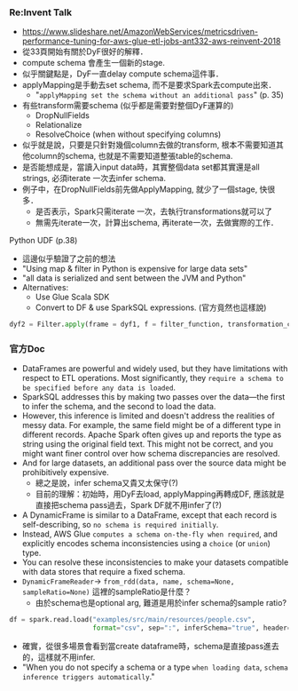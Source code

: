 
### Re:Invent Talk
- https://www.slideshare.net/AmazonWebServices/metricsdriven-performance-tuning-for-aws-glue-etl-jobs-ant332-aws-reinvent-2018
- 從33頁開始有關於DyF很好的解釋．
- compute schema 會產生一個新的stage.
- 似乎關鍵點是，DyF一直delay compute schema這件事．
- applyMapping是手動去set schema, 而不是要求Spark去compute出來．
    - "`applyMapping set the schema without an additional pass`" (p. 35)
- 有些transform需要schema (似乎都是需要對整個DyF運算的)
    - DropNullFields
    - Relationalize
    - ResolveChoice (when without specifying columns)
- 似乎就是說，只要是只針對幾個column去做的transform, 根本不需要知道其他column的schema, 也就是不需要知道整張table的schema.
- 是否能想成是，當讀入input data時，其實整個data set都其實還是all strings, 必須iterate 一次去infer schema.
- 例子中，在DropNullFields前先做ApplyMapping, 就少了一個stage, 快很多．
    - 是否表示，Spark只需iterate 一次，去執行transformations就可以了
    - 無需先iterate一次，計算出schema, 再iterate一次，去做實際的工作．


Python UDF (p.38)
- 這邊似乎驗證了之前的想法
- "Using map & filter in Python is expensive for large data sets"
- "all data is serialized and sent between the JVM and Python"
- Alternatives:
    - Use Glue Scala SDK
    - Convert to DF & use SparkSQL expressions. (官方竟然也這樣說)

```python
dyf2 = Filter.apply(frame = dyf1, f = filter_function, transformation_ctx = "tmp")
```

### 官方Doc

- DataFrames are powerful and widely used, but they have limitations with respect to ETL operations. Most significantly, they `require a schema to be specified before any data is loaded`. 
- SparkSQL addresses this by making two passes over the data—the first to infer the schema, and the second to load the data. 
- However, this inference is limited and doesn't address the realities of messy data. For example, the same field might be of a different type in different records. Apache Spark often gives up and reports the type as string using the original field text. This might not be correct, and you might want finer control over how schema discrepancies are resolved. 
- And for large datasets, an additional pass over the source data might be prohibitively expensive.
    - 總之是說，infer schema又貴又太保守(?)
    - 目前的理解：初始時，用DyF去load, applyMapping再轉成DF, 應該就是直接把schema pass過去，Spark DF就不用infer了(?)
- A DynamicFrame is similar to a DataFrame, except that each record is self-describing, so `no schema is required initially`. 
- Instead, AWS Glue `computes a schema on-the-fly when required`, and explicitly encodes schema inconsistencies using a `choice` (or `union`) type. 
- You can resolve these inconsistencies to make your datasets compatible with data stores that require a fixed schema.
- `DynamicFrameReader`-> `from_rdd(data, name, schema=None, sampleRatio=None)` 這裡的sampleRatio是什麼？
    - 由於schema也是optional arg, 難道是用於infer schema的sample ratio?


```python
df = spark.read.load("examples/src/main/resources/people.csv",
                     format="csv", sep=":", inferSchema="true", header="true")
```
- 確實，從很多場景會看到當create dataframe時，schema是直接pass進去的，這樣就不用infer.
- "When you do not specify a schema or a type `when loading data`, `schema inference triggers automatically`."
